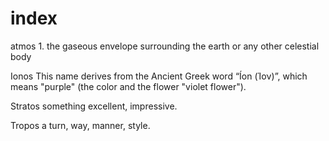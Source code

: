 # index

atmos
    1. the gaseous envelope surrounding the earth or any other celestial body

Ionos
    This name derives from the Ancient Greek word “Íon (Ίον)”, which means "purple" (the color and the flower "violet flower").

Stratos
    something excellent, impressive.

Tropos
    a turn, way, manner, style.


